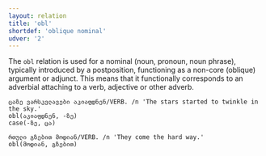 ```yaml
---
layout: relation
title: 'obl'
shortdef: 'oblique nominal'
udver: '2'
---
```


The <code>obl</code> relation is used for a nominal (noun, pronoun, noun phrase), typically introduced by a postposition, functioning as a non-core (oblique) argument or adjunct. This means that it functionally corresponds to an adverbial attaching to a verb, adjective or other adverb.

~~~ sdparse
ცაზე ვარსკვლავები აკიაფდნენ/VERB. /n 'The stars started to twinkle in the sky.'
obl(აკიაფდნენ, -ზე)
case(-ზე, ცა)
~~~
~~~ sdparse
რთული გზებით მოდიან/VERB. /n 'They come the hard way.'
obl(მოდიან, გზებით)
~~~
<!-- Interlanguage links updated Po 6. listopadu 2023, 21:43:16 CET -->
